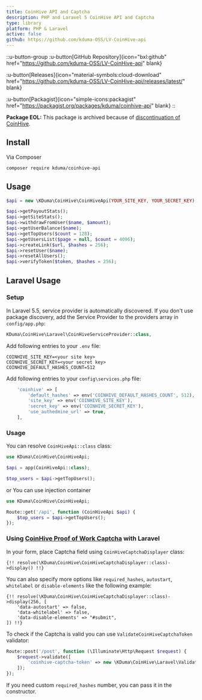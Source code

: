 ```yaml
---
title: CoinHive API and Captcha
description: PHP and Laravel 5 CoinHive API and Captcha
type: library
platform: PHP & Laravel
active: false
github: https://github.com/kduma-OSS/LV-CoinHive-api
---
```


::u-button-group
:u-button[GitHub Repository]{icon="bxl:github" href="https://github.com/kduma-OSS/LV-CoinHive-api" blank}

:u-button[Releases]{icon="material-symbols:cloud-download" href="https://github.com/kduma-OSS/LV-CoinHive-api/releases/latest/" blank}

:u-button[Packagist]{icon="simple-icons:packagist" href="https://packagist.org/packages/kduma/coinhive-api" blank}
::

**Package EOL:**
This package is archived because of [discontinuation of CoinHive](https://web.archive.org/web/20190228020155/https://coinhive.com/blog/en/discontinuation-of-coinhive).


## Install

Via Composer

```bash
composer require kduma/coinhive-api
```

## Usage

```php
$api = new \KDuma\CoinHive\CoinHiveApi(YOUR_SITE_KEY, YOUR_SECRET_KEY);

$api->getPayoutStats();
$api->getSiteStats();
$api->withdrawFromUser($name, $amount);
$api->getUserBalance($name);
$api->getTopUsers($count = 128);
$api->getUsersList($page = null, $count = 4096);
$api->createLink($url, $hashes = 256);
$api->resetUser($name);
$api->resetAllUsers();
$api->verifyToken($token, $hashes = 256);
```

## Laravel Usage

### Setup

In Laravel 5.5, service provider is automatically discovered. If you don't use package discovery,
add the Service Provider to the providers array in `config/app.php`:

```php
KDuma\CoinHive\Laravel\CoinHiveServiceProvider::class,
```

Add following entries to your `.env` file:

	COINHIVE_SITE_KEY=<your site key>
	COINHIVE_SECRET_KEY=<your secret key>
	COINHIVE_DEFAULT_HASHES_COUNT=512

Add following entries to your `config\services.php` file:

```php
    'coinhive' => [
        'default_hashes' => env('COINHIVE_DEFAULT_HASHES_COUNT', 512),
        'site_key' => env('COINHIVE_SITE_KEY'),
        'secret_key' => env('COINHIVE_SECRET_KEY'),
        'use_authedmine_url' => true,
    ],
```

### Usage
You can resolve `CoinHiveApi::class` class:
``` php
use KDuma\CoinHive\CoinHiveApi;

$api = app(CoinHiveApi::class);

$top_users = $api->getTopUsers();
```
or You can use injection container
``` php
use KDuma\CoinHive\CoinHiveApi;

Route::get('/api', function (CoinHiveApi $api) {
    $top_users = $api->getTopUsers();
});
```

### Using [CoinHive Proof of Work Captcha](https://coinhive.com/documentation/captcha) with Laravel

In your form, place Captcha field using `CoinHiveCaptchaDisplayer` class:

```blade
{!! resolve(\KDuma\CoinHive\CoinHiveCaptchaDisplayer::class)->display() !!}
```

You can also specify more options like `required_hashes`, `autostart`, `whitelabel` or `disable-elements`
like the following example:

```blade
{!! resolve(\KDuma\CoinHive\CoinHiveCaptchaDisplayer::class)->display(256, [
    'data-autostart' => false,
    'data-whitelabel' => false,
    'data-disable-elements' => "#submit",
]) !!}
```

To check if the Captcha is valid you can use `ValidateCoinHiveCaptchaToken` validator:

```php
Route::post('/post', function (\Illuminate\Http\Request $request) {
    $request->validate([
        'coinhive-captcha-token' => new \KDuma\CoinHive\Laravel\ValidateCoinHiveCaptchaToken()
    ]);
});
``` 

If you need custom `required_hashes` number, you can pass it in the constructor.